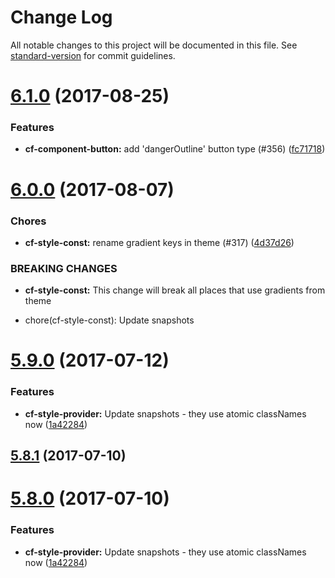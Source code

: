 # Change Log

All notable changes to this project will be documented in this file.
See [standard-version](https://github.com/conventional-changelog/standard-version) for commit guidelines.

<a name="6.1.0"></a>
# [6.1.0](https://github.com/cloudflare/cf-ui/compare/cf-component-button@6.0.0...cf-component-button@6.1.0) (2017-08-25)


### Features

* **cf-component-button:** add 'dangerOutline' button type (#356) ([fc71718](https://github.com/cloudflare/cf-ui/commit/fc71718))




<a name="6.0.0"></a>
# [6.0.0](https://github.com/cloudflare/cf-ui/compare/cf-component-button@5.9.1...cf-component-button@6.0.0) (2017-08-07)


### Chores

* **cf-style-const:** rename gradient keys in theme (#317) ([4d37d26](https://github.com/cloudflare/cf-ui/commit/4d37d26))


### BREAKING CHANGES

* **cf-style-const:** This change will break all places that use gradients from theme

* chore(cf-style-const): Update snapshots




<a name="5.9.0"></a>
# [5.9.0](https://github.com/sejoker/cf-ui/compare/cf-component-button@5.7.7...cf-component-button@5.9.0) (2017-07-12)


### Features

* **cf-style-provider:** Update snapshots - they use atomic classNames now ([1a42284](https://github.com/sejoker/cf-ui/commit/1a42284))




<a name="5.8.1"></a>
## [5.8.1](https://github.com/koddsson/cf-ui/compare/cf-component-button@5.8.0...cf-component-button@5.8.1) (2017-07-10)




<a name="5.8.0"></a>
# [5.8.0](https://github.com/koddsson/cf-ui/compare/cf-component-button@5.7.7...cf-component-button@5.8.0) (2017-07-10)


### Features

* **cf-style-provider:** Update snapshots - they use atomic classNames now ([1a42284](https://github.com/koddsson/cf-ui/commit/1a42284))

